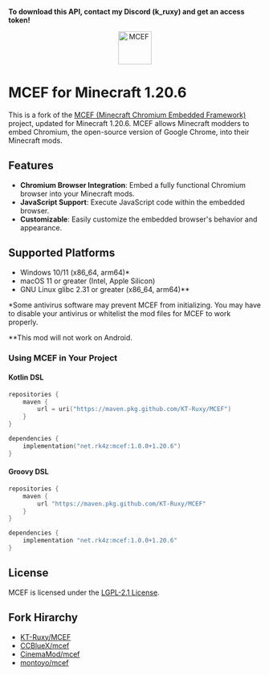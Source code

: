 **To download this API, contact my Discord (k_ruxy) and get an access token!**

<p align="center">
    <img src="https://github.com/CinemaMod/mcef/assets/30220598/938896d7-2589-49df-8f82-29266c64dfb7" alt="MCEF" style="width:66px;height:66px;">
</p>

# MCEF for Minecraft 1.20.6

This is a fork of the [MCEF (Minecraft Chromium Embedded Framework)](https://github.com/CCBlueX/mcef) project, updated for Minecraft 1.20.6. MCEF allows Minecraft modders to embed Chromium, the open-source version of Google Chrome, into their Minecraft mods.

## Features

- **Chromium Browser Integration**: Embed a fully functional Chromium browser into your Minecraft mods.
- **JavaScript Support**: Execute JavaScript code within the embedded browser.
- **Customizable**: Easily customize the embedded browser's behavior and appearance.

## Supported Platforms
- Windows 10/11 (x86_64, arm64)*
- macOS 11 or greater (Intel, Apple Silicon)
- GNU Linux glibc 2.31 or greater (x86_64, arm64)**

*Some antivirus software may prevent MCEF from initializing. You may have to disable your antivirus or whitelist the mod files for MCEF to work properly.

**This mod will not work on Android.

### Using MCEF in Your Project

#### Kotlin DSL
```kotlin
repositories {
    maven {
        url = uri("https://maven.pkg.github.com/KT-Ruxy/MCEF")
    }
}

dependencies {
    implementation("net.rk4z:mcef:1.0.0+1.20.6")
}
```
#### Groovy DSL
```groovy
repositories {
    maven {
        url "https://maven.pkg.github.com/KT-Ruxy/MCEF"
    }
}

dependencies {
    implementation "net.rk4z:mcef:1.0.0+1.20.6"
}
```

## License

MCEF is licensed under the [LGPL-2.1 License](LICENSE).

## Fork Hirarchy
- [KT-Ruxy/MCEF](https://github.com/KT-Ruxy/MCEF)
- [CCBlueX/mcef](https://github.com/CCBlueX/mcef)
- [CinemaMod/mcef](https://github.com/CinemaMod/mcef)
- [montoyo/mcef](https://github.com/montoyo/mcef)
